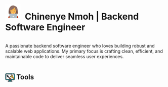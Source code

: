 <h1 style="display: inline-block; vertical-align: top;">
    <img src="image-1.png" alt="Image 1" height="50" width="50" style="margin-right: 5px;">
    Chinenye Nmoh | Backend Software Engineer
</h1>


<p>A passionate backend software engineer who loves building robust and scalable web applications. My primary focus is crafting clean, efficient, and maintainable code to deliver seamless user experiences.</p>

<h2 style="display: inline-block; margin-bottom: 0px;">
    <img src="image-2.png" alt="Image 2" height="30" width="30" style="vertical-align: middle;">
    Tools
</h2>
